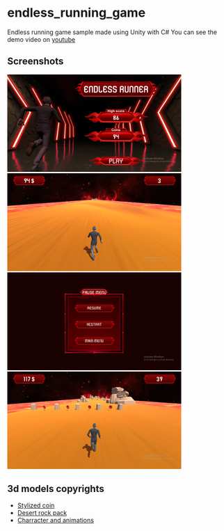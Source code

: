 # endless_running_game
Endless running game sample made using Unity with C#
You can see the demo video on [youtube](https://www.youtube.com/watch?v=EYJWT7bjwu0)

## Screenshots
<p>
    <img src="screenshots/runner1.png" width="400" />
    <img src="screenshots/runner2.png" width="400" />
    <img src="screenshots/runner3.png" width="400" />
    <img src="screenshots/runner4.png" width="400" />
</p>

## 3d models copyrights
- [Stylized coin](https://sketchfab.com/3d-models/stylized-coin-8cd6f95c44994ed5944a42892d0ffc10)
- [Desert rock pack](https://sketchfab.com/3d-models/desert-rock-fixed-pack-00c4468f1bca48509d7d2bd66b564cbc)
- [Charracter and animations](https://www.mixamo.com/#/?page=2&type=Character)